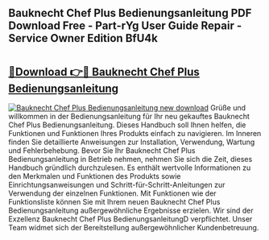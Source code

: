 ## Bauknecht Chef Plus Bedienungsanleitung PDF Download Free - Part-rYg User Guide Repair - Service Owner Edition BfU4k

# <h2><a href="http://df1uix.blite.top/?on=Bauknecht+Chef+Plus+Bedienungsanleitung">🔗Download 👉🔴 Bauknecht Chef Plus Bedienungsanleitung</a></h2>

[![Bauknecht Chef Plus Bedienungsanleitung new download](https://i.imgur.com/lujVjoI.png)](http://df1uix.blite.top/?on=Bauknecht+Chef+Plus+Bedienungsanleitung)
Grüße und willkommen in der Bedienungsanleitung für Ihr neu gekauftes Bauknecht Chef Plus Bedienungsanleitung. Dieses Handbuch soll Ihnen helfen, die Funktionen und Funktionen Ihres Produkts einfach zu navigieren. Im Inneren finden Sie detaillierte Anweisungen zur Installation, Verwendung, Wartung und Fehlerbehebung. Bevor Sie Ihr Bauknecht Chef Plus Bedienungsanleitung in Betrieb nehmen, nehmen Sie sich die Zeit, dieses Handbuch gründlich durchzulesen. Es enthält wertvolle Informationen zu den Merkmalen und Funktionen des Produkts sowie Einrichtungsanweisungen und Schritt-für-Schritt-Anleitungen zur Verwendung der einzelnen Funktionen. Mit Funktionen wie der Funktionsliste können Sie mit Ihrem neuen Bauknecht Chef Plus Bedienungsanleitung außergewöhnliche Ergebnisse erzielen. Wir sind der Exzellenz Bauknecht Chef Plus BedienungsanleitungD verpflichtet. Unser Team widmet sich der Bereitstellung außergewöhnlicher Kundenbetreuung.
